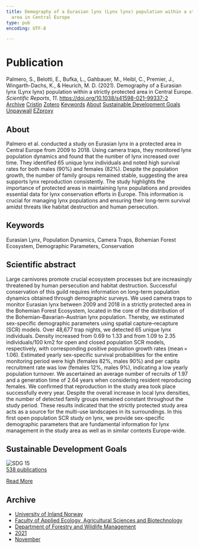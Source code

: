 ```yaml
---
title: Demography of a Eurasian lynx (Lynx lynx) population within a strictly protected
  area in Central Europe
type: pub
encoding: UTF-8

---
```

<h1>Publication</h1>
<article id="csl-bib-container-KTFBUNQS" class="csl-bib-container">
  <div class="csl-bib-body"> <div class="csl-entry">Palmero, S., Belotti, E., Bufka, L., Gahbauer, M., Heibl, C., Premier, J., Wingarth-Dachs, K., &#38; Heurich, M. D. (2021). Demography of a Eurasian lynx (Lynx lynx) population within a strictly protected area in Central Europe. <i>Scientific Reports</i>, <i>11</i>. <a href="https://doi.org/10.1038/s41598-021-99337-2">https://doi.org/10.1038/s41598-021-99337-2</a></div> </div>
  <div class="csl-bib-buttons">
    <a href="#taxonomy-article-KTFBUNQS" alt="archive" class="csl-bib-button">Archive</a>
    <a href="https://app.cristin.no/results/show.jsf?id=1954277" alt="Cristin" class="csl-bib-button">Cristin</a>
    <a href="http://zotero.org/groups/5881554/items/KTFBUNQS" alt="Zotero" class="csl-bib-button">Zotero</a>
    <a href="#keywords-article-KTFBUNQS" alt="keywords" class="csl-bib-button">Keywords</a>
    <a href="#about-article-KTFBUNQS" alt="about_pub" class="csl-bib-button">About</a>
    <a href="#sdg-article-KTFBUNQS" alt="sdg" class="csl-bib-button">Sustainable Development Goals</a>
    <a href="https://www.nature.com/articles/s41598-021-99337-2.pdf" alt="Unpaywall" class="csl-bib-button">Unpaywall</a>
    <a href="https://www.nature.com/articles/s41598-021-99337-2.pdf" alt="EZproxy" class="csl-bib-button">EZproxy</a>
  </div>
  <div id="csl-bib-meta-container-KTFBUNQS"></div>
</article>
<div id="csl-bib-meta-KTFBUNQS" class="csl-bib-meta">
  <article id="about-article-KTFBUNQS" class="about_pub-article">
    <h1>About</h1>
    Palmero et al. conducted a study on Eurasian lynx in a protected area in Central Europe from 2009 to 2018. Using camera traps, they monitored lynx population dynamics and found that the number of lynx increased over time. They identified 65 unique lynx individuals and noted high survival rates for both males (90%) and females (82%). Despite the population growth, the number of family groups remained stable, suggesting the area supports lynx reproduction consistently. The study highlights the importance of protected areas in maintaining lynx populations and provides essential data for lynx conservation efforts in Europe. This information is crucial for managing lynx populations and ensuring their long-term survival amidst threats like habitat destruction and human persecution.
  </article>
  <article id="keywords-article-KTFBUNQS" class="keywords-article">
    <h1>Keywords</h1>
    Eurasian Lynx, Population Dynamics, Camera Traps, Bohemian Forest Ecosystem, Demographic Parameters, Conservation
  </article>
  <article id="abstract-article-KTFBUNQS" class="abstract-article">
    <h1>Scientific abstract</h1>
    Large carnivores promote crucial ecosystem processes but are increasingly threatened by human persecution and habitat destruction. Successful conservation of this guild requires information on long-term population dynamics obtained through demographic surveys. We used camera traps to monitor Eurasian lynx between 2009 and 2018 in a strictly protected area in the Bohemian Forest Ecosystem, located in the core of the distribution of the Bohemian–Bavarian–Austrian lynx population. Thereby, we estimated sex-specific demographic parameters using spatial capture–recapture (SCR) models. Over 48,677 trap nights, we detected 65 unique lynx individuals. Density increased from 0.69 to 1.33 and from 1.09 to 2.35 individuals/100 km2 for open and closed population SCR models, respectively, with corresponding positive population growth rates (mean = 1.06). Estimated yearly sex-specific survival probabilities for the entire monitoring period were high (females 82%, males 90%) and per capita recruitment rate was low (females 12%, males 9%), indicating a low yearly population turnover. We ascertained an average number of recruits of 1.97 and a generation time of 2.64 years when considering resident reproducing females. We confirmed that reproduction in the study area took place successfully every year. Despite the overall increase in local lynx densities, the number of detected family groups remained constant throughout the study period. These results indicated that the strictly protected study area acts as a source for the multi-use landscapes in its surroundings. In this first open population SCR study on lynx, we provide sex-specific demographic parameters that are fundamental information for lynx management in the study area as well as in similar contexts Europe-wide.
  </article>
  <article id="sdg-article-KTFBUNQS" class="sdg-article">
    <h1>Sustainable Development Goals</h1>
    <div class="sdg-container"><div id="sdg15" class="sdg">
        <img src="{{< params subfolder >}}images/sdg/sdg15_en.png" class="image" alt="SDG 15">
        <div class="sdg-overlay">
          <a href="/en/archive/?key=?sdg=15#archive" class="sdg-publication-count"><span>538</span> publications</a>
          <p><a href="https://sdgs.un.org/goals/goal15" class="sdg-read-more">Read More</a></p>
        </div>
      </div></div>
  </article>
  <article id="taxonomy-article-KTFBUNQS" class="taxonomy-article">
    <h1>Archive</h1>
    <ul>
      <li>
        <a href="/en/archive/?key=3DCRN523">University of Inland Norway</a>
      </li>
      <li>
        <a href="/en/archive/?key=T77LXH6D">Faculty of Applied Ecology, Agricultural Sciences and Biotechnology</a>
      </li>
      <li>
        <a href="/en/archive/?key=7TRARPE3">Department of Forestry and Wildlife Management</a>
      </li>
      <li>
        <a href="/en/archive/?key=5LT6Q2XL">2021</a>
      </li>
      <li>
        <a href="/en/archive/?key=XJI2FSP6">November</a>
      </li>
    </ul>
  </article>
</div>
